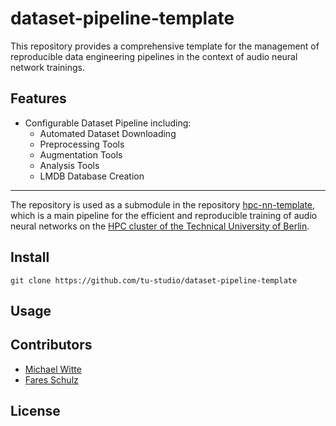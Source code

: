 # dataset-pipeline-template

This repository provides a comprehensive template for the management of reproducible data engineering pipelines in the context of audio neural network trainings. 

## Features

- Configurable Dataset Pipeline including:
  - Automated Dataset Downloading
  - Preprocessing Tools
  - Augmentation Tools
  - Analysis Tools
  - LMDB Database Creation

____________________________________

The repository is used as a submodule in the repository [hpc-nn-template](https://github.com/tu-studio/hpc-nn-template), which is a main pipeline for the efficient and reproducible training of audio neural networks on the [HPC cluster of the Technical University of Berlin](https://www.tu.berlin/campusmanagement/angebot/high-performance-computing-hpc).

## Install

```
git clone https://github.com/tu-studio/dataset-pipeline-template
```

## Usage



## Contributors

- [Michael Witte](https://github.com/michaelwitte)
- [Fares Schulz](https://github.com/faressc)

## License

